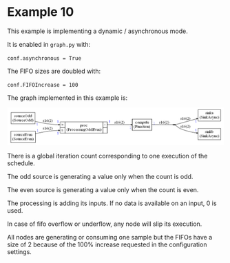 # Example 10

This example is implementing a dynamic / asynchronous mode.

It is enabled in `graph.py` with:

`conf.asynchronous = True`

The FIFO sizes are doubled with:

`conf.FIFOIncrease = 100`

The graph implemented in this example is:

![graph10](docassets/graph10.png)

There is a global iteration count corresponding to one execution of the schedule.

The odd source is generating a value only when the count is odd.

The even source is generating a value only when the count is even.

The processing is adding its inputs. If no data is available on an input, 0 is used.

In case of fifo overflow or underflow, any node will slip its execution.

All nodes are generating or consuming one sample but the FIFOs have a size of 2 because of the 100% increase requested in the configuration settings.